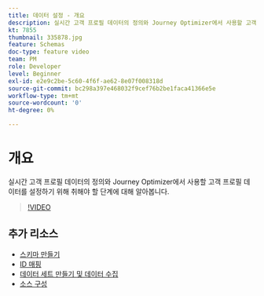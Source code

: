 ```yaml
---
title: 데이터 설정 - 개요
description: 실시간 고객 프로필 데이터의 정의와 Journey Optimizer에서 사용할 고객 프로필 데이터를 설정하기 위해 취해야 할 단계에 대해 알아봅니다.
kt: 7855
thumbnail: 335878.jpg
feature: Schemas
doc-type: feature video
team: PM
role: Developer
level: Beginner
exl-id: e2e9c2be-5c60-4f6f-ae62-8e07f008318d
source-git-commit: bc298a397e468032f9cef76b2be1faca41366e5e
workflow-type: tm+mt
source-wordcount: '0'
ht-degree: 0%

---
```


# 개요

실시간 고객 프로필 데이터의 정의와 Journey Optimizer에서 사용할 고객 프로필 데이터를 설정하기 위해 취해야 할 단계에 대해 알아봅니다.

>[!VIDEO](https://video.tv.adobe.com/v/335878?quality=12)

## 추가 리소스

* [스키마 만들기](/help/set-up-data/create-schema.md)
* [ID 매핑](/help/set-up-data/map-identities.md)
* [데이터 세트 만들기 및 데이터 수집](/help/set-up-data/create-datasets-and-ingest-data.md)
* [소스 구성](/help/set-up-data/configure-source-connectors.md)
